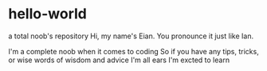 # hello-world
a total noob's repository 
Hi, my name's Eian. You pronounce it just like Ian. 

I'm a complete noob when it comes to coding
So if you have any tips, tricks, or wise words of wisdom and advice I'm all ears
I'm excted to learn 
